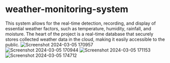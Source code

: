 # weather-monitoring-system
This system allows for the real-time detection, recording, and display of essential weather factors, such as temperature, humidity, rainfall, and moisture. The heart of the project is a real-time database that securely stores collected weather data in the cloud, making it easily accessible to the public.
![Screenshot 2024-03-05 170957](https://github.com/Talakayalavamsikrishna/weather-monitoring-system/assets/139057266/ef311228-b815-4e3b-9925-4fafb29436b7)
![Screenshot 2024-03-05 170944](https://github.com/Talakayalavamsikrishna/weather-monitoring-system/assets/139057266/7b318759-1127-44e5-b7cc-8a09f3033da8)
![Screenshot 2024-03-05 171153](https://github.com/Talakayalavamsikrishna/weather-monitoring-system/assets/139057266/c9b2a520-69a1-445e-9bd9-44fb3e08999e)
![Screenshot 2024-03-05 174712](https://github.com/Talakayalavamsikrishna/weather-monitoring-system/assets/139057266/a1e708c8-76fb-48e5-8040-d0a6bf860b41)




